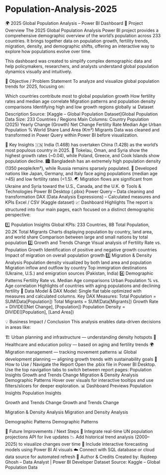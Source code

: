 # Population-Analysis-2025

🌍 2025 Global Population Analysis – Power BI Dashboard
📘 Project Overview
The 2025 Global Population Analysis Power BI project provides a comprehensive demographic overview of the world’s population across 233 countries.
It brings together data on population growth, fertility trends, migration, density, and demographic shifts, offering an interactive way to explore how populations evolve over time.

This dashboard was created to simplify complex demographic data and help policymakers, researchers, and analysts understand global population dynamics visually and intuitively.

🎯 Objective / Problem Statement
To analyze and visualize global population trends for 2025, focusing on:

Which countries contribute most to global population growth
How fertility rates and median age correlate
Migration patterns and population density comparisons
Identifying high and low growth regions globally
📊 Dataset Description
Source: [Kaggle – Global Population Dataset]Global Population Data
Size: 233 Countries / Regions
Main Columns:
Country
Population (2025)
Yearly Change (Growth)
Net Change
Fertility Rate
Median Age
Urban Population %
World Share
Land Area (Km²)
Migrants
Data was cleaned and transformed in Power Query within Power BI before visualization.

🧠 Key Insights
🇮🇳 India (1.46B) has overtaken China (1.42B) as the world’s most populous country in 2025.
🌱 Tokelau, Oman, and Syria show the highest growth rates (~0.04), while Poland, Greece, and Cook Islands show population decline.
🏙️ Bangladesh has an extremely high population density (1350 people/km²), while Russia remains sparsely populated.
👵 Developed nations like Japan, Germany, and Italy face aging populations (median age >45) and low fertility rates (<1.5).
🌏 Migration flows are significant from Ukraine and Syria toward the U.S., Canada, and the U.K.
⚙️ Tools & Technologies
Power BI Desktop (.pbix)
Power Query – Data cleaning and transformation
DAX (Data Analysis Expressions) – Calculated measures and KPIs
Excel / CSV (Kaggle dataset)
📈 Dashboard Highlights
The report is structured into four main pages, each focused on a distinct demographic perspective:

1️⃣ Population Insights
Global KPIs: 233 Countries, 8B Total Population, 20.2K Total Migrants
Charts displaying population by country, land area, and world share
Comparison between large and small nations by total population
2️⃣ Growth and Trends Change
Visual analysis of Fertility Rate vs. Population Growth
Identification of positive and negative growth countries
Impact of migration on overall population growth
3️⃣ Migration & Density Analysis
Population density visualized by both land area and population
Migration inflow and outflow by country
Top immigration destinations (Ukraine, U.S.) and emigration sources (Pakistan, India)
4️⃣ Demographic Patterns
Fertility Rate vs. Median Age comparisons
Urban Population % vs. Age correlation
Highlights of countries with aging populations and declining fertility
🧮 Data Model & DAX
Model: Single flat table optimized with measures and calculated columns.
Key DAX Measures:
Total Population = SUM(Data[Population])
Total Migrants = SUM(Data[Migrants])
Growth Rate = DIVIDE([Net Change], [Population])
Population Density = DIVIDE([Population], [Land Area])

💡 Business Impact / Conclusion
This analysis enables data-driven decisions in areas like:

🏗️ Urban planning and infrastructure — understanding density hotspots
🏥 Healthcare and education policy — based on aging and fertility trends
🌍 Migration management — tracking movement patterns
📊 Global development planning — aligning growth trends with sustainability goals
🚀 How to Use / Navigate the Report
Open the .pbix file in Power BI Desktop.
Use the top navigation tabs to switch between report pages:
Population Insights
Growth and Trends Change
Migration & Density Analysis
Demographic Patterns
Hover over visuals for interactive tooltips and use filters/slicers for deeper exploration.
📊 Dashboard Previews
Population Insights
Population Insights

Growth and Trends Change
Growth and Trends Change

Migration & Density Analysis
Migration and Density Analysis

Demographic Patterns
Demographic Patterns

🙌 Future Improvements / Next Steps
🔄 Integrate real-time UN population projections API for live updates
📉 Add historical trend analysis (2000–2025) to visualize changes over time
🤖 Include interactive forecasting models using Power BI AI visuals
☁️ Connect with SQL database or cloud data source for automated refresh
🏁 Author & Credits
Created by: Rajdeep Ghosh – Data Analyst | Power BI Developer
Dataset Source: Kaggle – Global Population Data
